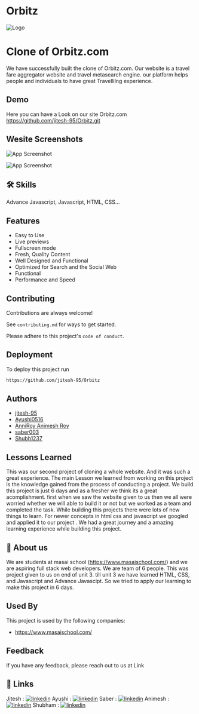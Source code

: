 # Orbitz

![Logo](https://blogger.googleusercontent.com/img/b/R29vZ2xl/AVvXsEgc-PAyg1x2aTGxUWpuvrYdmj5qpH3MTsBrERqD0JLRIEFHtQmw2uafJcPqJWD9gyPvjHtvHb_X7psTeeX5fm1m6fbTMCAKaY7B7-DlwHuhLrCXoWvLaCrGZVuru9Fug-e-YW5IwuWIPuv5OvliKEODHcOa8oS_ivvEuUfyAWXTjNNlaJxt6y8cYU9l/s16000/Screenshot%20(444).png)


# Clone of Orbitz.com

We have successfully built the clone of Orbitz.com. Our website is a  travel fare aggregator website and travel metasearch engine. 
our platform helps people and individuals to have great Travellilng experience.

## Demo

Here you can have a Look on our site Orbitz.com  
https://github.com/jitesh-95/Orbitz.git



## Wesite Screenshots

![App Screenshot](https://blogger.googleusercontent.com/img/b/R29vZ2xl/AVvXsEhlnU56fsEPzGIixl1yaHyJyTVT1WlyHuPMIBsYqJC5UXCt2z7kZRPHmuBoQXDACwi1AY6nfx-y_Vs5JxCEBXU6qhbDAhGAxcfrgwD_VH2UbgB9GvuTEOev_LGXQINNDAwgkp6Wf3qSuw--0fSivc41LPoDQsq0C8HPrvbCbzJ_ExNEB16czXLYTjAj/s16000/Screenshot%20(445).png)

![App Screenshot](https://blogger.googleusercontent.com/img/b/R29vZ2xl/AVvXsEjnjnlqUW4aaOtUOfXkZ1WzoCGFPF9aWwlwcc984IpaUJr1daIotzPbt7bHEaoF0Hhpg1Ai0pMr6f3ZbdBLXtRwuMIFrH3PsziMND7kGjWyNYVUJtgq-3Kj13P4lzLXAgHHh3dntrpfDdmiKC6Kzrdr3EGqCOV38d-qDGYtRUAyZxBDCL6vU54OfgSN/s16000/Screenshot%20(446).png)

 
## 🛠 Skills
Advance Javascript, Javascript, HTML, CSS...


## Features

- Easy to Use
- Live previews
- Fullscreen mode
- Fresh, Quality Content
- Well Designed and Functional
- Optimized for Search and the Social Web
- Functional
- Performance and Speed



## Contributing

Contributions are always welcome!

See `contributing.md` for ways to get started.

Please adhere to this project's `code of conduct`.


## Deployment

To deploy this project run

```bash
https://github.com/jitesh-95/Orbitz
```


## Authors

- [jitesh-95](https://github.com/jitesh-95)
- [Ayushi0516](https://github.com/Ayushi0516)
- [AnniRoy Animesh Roy](https://github.com/AnniRoy)
- [saber003](https://github.com/saber003)
- [Shubh1237](https://github.com/Shubh1237)



## Lessons Learned
This was our second project of cloning a whole website. And it was such a great experience.
The main Lesson we learned from working on this project is the knowledge gained from the process of conducting a project.
We build this project is just 6 days and as a fresher we think its a great acomplishment. 
first when we saw the website given to us then we all were worried whether we will able to build it or not but we worked as a team and completed the task.
While building  this projects there were lots of new things to learn. For newer concepts in html css and javascript we googled and applied it to our project . We had a great journey and a amazing learning experience while building this project.


## 🚀 About us 
We are students at masai school (https://www.masaischool.com/) and we are aspiring full stack web developers. We are team of 6 people. This was project given to us on end of unit 3. 
till unit 3 we have learned HTML, CSS, and Javascript and Advance Javascipt. So we tried to apply our learning to make this project in 6 days.  


## Used By

This project is used by the following companies:

- https://www.masaischool.com/


## Feedback

If you have any feedback, please reach out to us at Link

## 🔗 Links
Jitesh : [![linkedin](https://img.shields.io/badge/linkedin-0A66C2?style=for-the-badge&logo=linkedin&logoColor=white)](https://www.linkedin.com/in/jitesh-sirohi-ba4636136)
Ayushi : [![linkedin](https://img.shields.io/badge/linkedin-0A66C2?style=for-the-badge&logo=linkedin&logoColor=white)](http://www.linkedin.com/in/ayushi-gupta-b98676236)
Saber : [![linkedin](https://img.shields.io/badge/linkedin-0A66C2?style=for-the-badge&logo=linkedin&logoColor=white)](https://www.linkedin.com/in/saber-patel-616001230/)
Animesh : [![linkedin](https://img.shields.io/badge/linkedin-0A66C2?style=for-the-badge&logo=linkedin&logoColor=white)](https://www.linkedin.com/in/ayushi-gupta-b98676236/)
Shubham : [![linkedin](https://img.shields.io/badge/linkedin-0A66C2?style=for-the-badge&logo=linkedin&logoColor=white)](https://www.linkedin.com/in/umesh-talekar-51361822b/)



